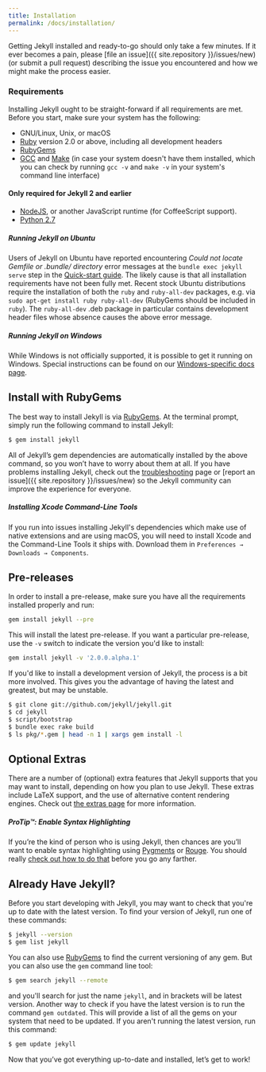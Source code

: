 ```yaml
---
title: Installation
permalink: /docs/installation/
---
```


Getting Jekyll installed and ready-to-go should only take a few minutes.
If it ever becomes a pain, please [file an issue]({{ site.repository }}/issues/new)
(or submit a pull request) describing the issue you
encountered and how we might make the process easier.

### Requirements

Installing Jekyll ought to be straight-forward if all requirements are met.
Before you start, make sure your system has the following:

- GNU/Linux, Unix, or macOS
- [Ruby](https://www.ruby-lang.org/en/downloads/) version 2.0 or above, including all development
  headers
- [RubyGems](https://rubygems.org/pages/download)
- [GCC](https://gcc.gnu.org/install/) and [Make](https://www.gnu.org/software/make/) (in case your system doesn't have them installed, which you can check by running `gcc -v` and `make -v` in your system's command line interface)

#### Only required for Jekyll 2 and earlier

- [NodeJS](https://nodejs.org/), or another JavaScript runtime (for CoffeeScript support).
- [Python 2.7](https://www.python.org/downloads/)

<div class="note info">
  <h5>Running Jekyll on Ubuntu</h5>
  <p>
    Users of Jekyll on Ubuntu have reported encountering 
    <i>Could not locate Gemfile or .bundle/ directory</i> error messages at the 
    <code>bundle exec jekyll serve</code> step in the <a href="../quickstart/">Quick-start guide</a>.
    The likely cause is that all installation requirements have not been fully met.
    Recent stock Ubuntu distributions require the installation of both the <code>ruby</code> and <code>ruby-all-dev</code>
    packages, e.g. via <code>sudo apt-get install ruby ruby-all-dev</code> (RubyGems should be included in <code>ruby</code>).
    The <code>ruby-all-dev</code> .deb package in particular contains development header files whose absence causes 
    the above error message.
  </p>
</div>

<div class="note info">
  <h5>Running Jekyll on Windows</h5>
  <p>
    While Windows is not officially supported, it is possible to get it running
    on Windows. Special instructions can be found on our
    <a href="../windows/#installation">Windows-specific docs page</a>.
  </p>
</div>

## Install with RubyGems

The best way to install Jekyll is via
[RubyGems](https://rubygems.org/pages/download). At the terminal prompt,
simply run the following command to install Jekyll:

```sh
$ gem install jekyll
```

All of Jekyll’s gem dependencies are automatically installed by the above
command, so you won’t have to worry about them at all. If you have problems
installing Jekyll, check out the [troubleshooting](../troubleshooting/) page or
[report an issue]({{ site.repository }}/issues/new) so the Jekyll
community can improve the experience for everyone.

<div class="note info">
  <h5>Installing Xcode Command-Line Tools</h5>
  <p>
    If you run into issues installing Jekyll's dependencies which make use of
    native extensions and are using macOS, you will need to install Xcode
    and the Command-Line Tools it ships with. Download them in
    <code>Preferences &#8594; Downloads &#8594; Components</code>.
  </p>
</div>

## Pre-releases

In order to install a pre-release, make sure you have all the requirements
installed properly and run:

```sh
gem install jekyll --pre
```

This will install the latest pre-release. If you want a particular pre-release,
use the `-v` switch to indicate the version you'd like to install:

```sh
gem install jekyll -v '2.0.0.alpha.1'
```

If you'd like to install a development version of Jekyll, the process is a bit
more involved. This gives you the advantage of having the latest and greatest,
but may be unstable.

```sh
$ git clone git://github.com/jekyll/jekyll.git
$ cd jekyll
$ script/bootstrap
$ bundle exec rake build
$ ls pkg/*.gem | head -n 1 | xargs gem install -l
```

## Optional Extras

There are a number of (optional) extra features that Jekyll supports that you
may want to install, depending on how you plan to use Jekyll. These extras
include LaTeX support, and the use of alternative content rendering engines.
Check out [the extras page](../extras/) for more information.

<div class="note">
  <h5>ProTip™: Enable Syntax Highlighting</h5>
  <p>
    If you’re the kind of person who is using Jekyll, then chances are you’ll
    want to enable syntax highlighting using <a href="http://pygments.org/">Pygments</a>
    or <a href="https://github.com/jayferd/rouge">Rouge</a>. You should really
    <a href="../templates/#code-snippet-highlighting">check out how to
    do that</a> before you go any farther.
  </p>
</div>

## Already Have Jekyll?

Before you start developing with Jekyll, you may want to check that you're up to date with the latest version. To find your version of Jekyll, run one of these commands:

```sh
$ jekyll --version
$ gem list jekyll
```

You can also use [RubyGems](https://rubygems.org/gems/jekyll) to find the current versioning of any gem. But you can also use the `gem` command line tool:

```sh
$ gem search jekyll --remote
```

and you'll search for just the name `jekyll`, and in brackets will be latest version. Another way to check if you have the latest version is to run the command `gem outdated`. This will provide a list of all the gems on your system that need to be updated. If you aren't running the latest version, run this command:

```sh
$ gem update jekyll
```

Now that you’ve got everything up-to-date and installed, let’s get to work!
